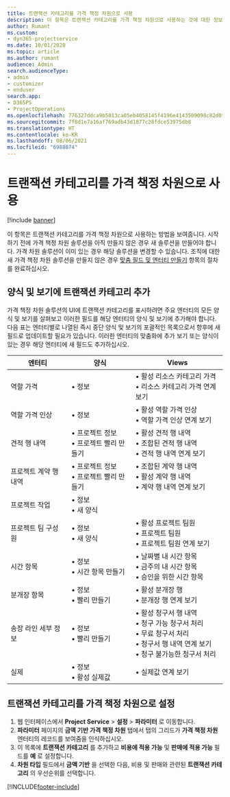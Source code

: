 ```yaml
---
title: 트랜잭션 카테고리를 가격 책정 차원으로 사용
description: 이 항목은 트랜잭션 카테고리를 가격 책정 차원으로 사용하는 것에 대한 정보를 제공합니다.
author: Rumant
ms.custom:
- dyn365-projectservice
ms.date: 10/01/2020
ms.topic: article
ms.author: rumant
audience: Admin
search.audienceType:
- admin
- customizer
- enduser
search.app:
- D365PS
- ProjectOperations
ms.openlocfilehash: 776327ddca9b5013ca05eb4058145f4196e4143509098c82d0f452bc9709b673
ms.sourcegitcommit: 7f8d1e7a16af769adb43d1877c28fdce53975db8
ms.translationtype: HT
ms.contentlocale: ko-KR
ms.lasthandoff: 08/06/2021
ms.locfileid: "6988874"
---
```

# <a name="use-transaction-category-as-a-pricing-dimension"></a>트랜잭션 카테고리를 가격 책정 차원으로 사용

[!include [banner](../includes/psa-now-project-operations.md)]

이 항목은 트랜잭션 카테고리를 가격 책정 차원으로 사용하는 방법을 보여줍니다. 시작하기 전에 가격 책정 차원 솔루션을 아직 만들지 않은 경우 새 솔루션을 만들어야 합니다. 가격 차원 솔루션이 이미 있는 경우 해당 솔루션을 변경할 수 있습니다. 조직에 대한 새 가격 책정 차원 솔루션을 만들지 않은 경우 [맞춤 필드 및 엔터티 만들기](create-custom-fields-entities.md) 항목의 절차를 완료하십시오.

## <a name="add-transaction-category-to-forms-and-views"></a>양식 및 보기에 트랜잭션 카테고리 추가
가격 책정 차원 솔루션의 UI에 트랜잭션 카테고리를 표시하려면 주요 엔터티의 모든 양식 및 보기를 살펴보고 이러한 필드를 해당 엔터티의 양식 및 보기에 추가해야 합니다.
다음 표는 엔터티별로 나열된 즉시 중단 양식 및 보기의 포괄적인 목록으로서 향후에 새 필드로 업데이트할 필요가 있습니다. 이러한 엔터티의 맞춤화에 추가 보기 또는 양식이 있는 경우 해당 엔터티에 새 필드도 추가하십시오.

|  엔터티        | 양식     |Views        |
| ------------------------------|---------------------------------|----------------------------------|
|  역할 가격|• 정보 |• 활성 리소스 카테고리 가격<br> • 리소스 카테고리 가격 연계 보기|
|  역할 가격 인상|• 정보|• 활성 역할 가격 인상<br>• 역할 가격 인상 연계 보기|
|  견적 행 내역|• 프로젝트 정보<br>• 프로젝트 빨리 만들기|• 활성 견적 행 내역<br>• 조합된 견적 행 내역<br>• 견적 행 내역 연계 보기|
|  프로젝트 계약 행 내역|• 프로젝트 정보<br>• 프로젝트 빨리 만들기|• 조합된 계약 행 내역<br>• 활성 계약 행 내역<br>• 계약 행 내역 연계 보기|
|  프로젝트 작업|• 정보<br>• 새 양식||
|  프로젝트 팀 구성원|• 정보<br>• 새 양식|• 활성 프로젝트 팀원<br>• 프로젝트 팀원<br>• 프로젝트 팀원 연계 보기|
|  시간 항목|• 정보<br>• 시간 항목 만들기|• 날짜별 내 시간 항목<br>• 금주의 내 시간 항목<br>• 승인을 위한 시간 항목|
|  분개장 항목|• 정보<br>• 빨리 만들기|• 활성 분개장 행<br>• 분개장 행 연계 보기|
|  송장 라인 세부 정보|• 정보<br>• 빨리 만들기|• 활성 청구서 행 내역<br>• 청구 가능 청구서 처리<br>• 무료 청구서 처리<br>• 청구서 행 내역 연계 보기<br>• 청구 불가능한 청구서 처리|
|  실제|• 정보<br>• 활성 실제값|• 실제값 연계 보기|

## <a name="set-up-transaction-category-as-a-pricing-dimension"></a>트랜잭션 카테고리를 가격 책정 차원으로 설정

1. 웹 인터페이스에서 **Project Service** > **설정** > **파라미터** 로 이동합니다. 
2. **파라미터** 페이지의 **금액 기반 가격 책정 차원** 탭에서 탭의 그리드가 **가격 책정 차원** 엔터티의 레코드를 보여줌을 인식하십시오.
3. 이 목록에 **트랜잭션 카테고리** 를 추가하고 **비용에 적용 가능** 및 **판매에 적용 가능** 필드를 **예** 로 설정합니다.
4. **차원 타입** 필드에서 **금액 기반** 을 선택한 다음, 비용 및 판매와 관련된 **트랜잭션 카테고리** 의 우선순위를 선택합니다.


[!INCLUDE[footer-include](../includes/footer-banner.md)]